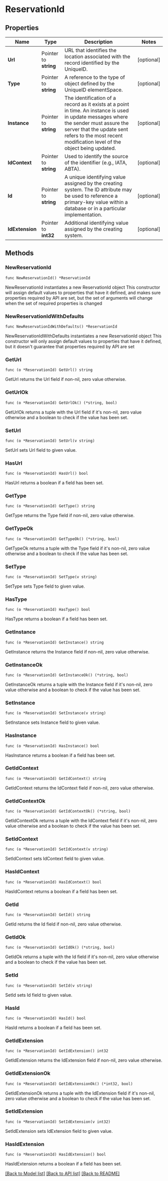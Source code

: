 # ReservationId

## Properties

Name | Type | Description | Notes
------------ | ------------- | ------------- | -------------
**Url** | Pointer to **string** | URL that identifies the location associated with the record identified by the UniqueID. | [optional] 
**Type** | Pointer to **string** | A reference to the type of object defined by the UniqueID elementSpace. | [optional] 
**Instance** | Pointer to **string** | The identification of a record as it exists at a point in time. An instance is used in update messages where the sender must assure the server that the update sent refers to the most recent modification level of the object being updated. | [optional] 
**IdContext** | Pointer to **string** | Used to identify the source of the identifier (e.g., IATA, ABTA). | [optional] 
**Id** | Pointer to **string** | A unique identifying value assigned by the creating system. The ID attribute may be used to reference a primary-key value within a database or in a particular implementation. | [optional] 
**IdExtension** | Pointer to **int32** | Additional identifying value assigned by the creating system. | [optional] 

## Methods

### NewReservationId

`func NewReservationId() *ReservationId`

NewReservationId instantiates a new ReservationId object
This constructor will assign default values to properties that have it defined,
and makes sure properties required by API are set, but the set of arguments
will change when the set of required properties is changed

### NewReservationIdWithDefaults

`func NewReservationIdWithDefaults() *ReservationId`

NewReservationIdWithDefaults instantiates a new ReservationId object
This constructor will only assign default values to properties that have it defined,
but it doesn't guarantee that properties required by API are set

### GetUrl

`func (o *ReservationId) GetUrl() string`

GetUrl returns the Url field if non-nil, zero value otherwise.

### GetUrlOk

`func (o *ReservationId) GetUrlOk() (*string, bool)`

GetUrlOk returns a tuple with the Url field if it's non-nil, zero value otherwise
and a boolean to check if the value has been set.

### SetUrl

`func (o *ReservationId) SetUrl(v string)`

SetUrl sets Url field to given value.

### HasUrl

`func (o *ReservationId) HasUrl() bool`

HasUrl returns a boolean if a field has been set.

### GetType

`func (o *ReservationId) GetType() string`

GetType returns the Type field if non-nil, zero value otherwise.

### GetTypeOk

`func (o *ReservationId) GetTypeOk() (*string, bool)`

GetTypeOk returns a tuple with the Type field if it's non-nil, zero value otherwise
and a boolean to check if the value has been set.

### SetType

`func (o *ReservationId) SetType(v string)`

SetType sets Type field to given value.

### HasType

`func (o *ReservationId) HasType() bool`

HasType returns a boolean if a field has been set.

### GetInstance

`func (o *ReservationId) GetInstance() string`

GetInstance returns the Instance field if non-nil, zero value otherwise.

### GetInstanceOk

`func (o *ReservationId) GetInstanceOk() (*string, bool)`

GetInstanceOk returns a tuple with the Instance field if it's non-nil, zero value otherwise
and a boolean to check if the value has been set.

### SetInstance

`func (o *ReservationId) SetInstance(v string)`

SetInstance sets Instance field to given value.

### HasInstance

`func (o *ReservationId) HasInstance() bool`

HasInstance returns a boolean if a field has been set.

### GetIdContext

`func (o *ReservationId) GetIdContext() string`

GetIdContext returns the IdContext field if non-nil, zero value otherwise.

### GetIdContextOk

`func (o *ReservationId) GetIdContextOk() (*string, bool)`

GetIdContextOk returns a tuple with the IdContext field if it's non-nil, zero value otherwise
and a boolean to check if the value has been set.

### SetIdContext

`func (o *ReservationId) SetIdContext(v string)`

SetIdContext sets IdContext field to given value.

### HasIdContext

`func (o *ReservationId) HasIdContext() bool`

HasIdContext returns a boolean if a field has been set.

### GetId

`func (o *ReservationId) GetId() string`

GetId returns the Id field if non-nil, zero value otherwise.

### GetIdOk

`func (o *ReservationId) GetIdOk() (*string, bool)`

GetIdOk returns a tuple with the Id field if it's non-nil, zero value otherwise
and a boolean to check if the value has been set.

### SetId

`func (o *ReservationId) SetId(v string)`

SetId sets Id field to given value.

### HasId

`func (o *ReservationId) HasId() bool`

HasId returns a boolean if a field has been set.

### GetIdExtension

`func (o *ReservationId) GetIdExtension() int32`

GetIdExtension returns the IdExtension field if non-nil, zero value otherwise.

### GetIdExtensionOk

`func (o *ReservationId) GetIdExtensionOk() (*int32, bool)`

GetIdExtensionOk returns a tuple with the IdExtension field if it's non-nil, zero value otherwise
and a boolean to check if the value has been set.

### SetIdExtension

`func (o *ReservationId) SetIdExtension(v int32)`

SetIdExtension sets IdExtension field to given value.

### HasIdExtension

`func (o *ReservationId) HasIdExtension() bool`

HasIdExtension returns a boolean if a field has been set.


[[Back to Model list]](../README.md#documentation-for-models) [[Back to API list]](../README.md#documentation-for-api-endpoints) [[Back to README]](../README.md)


